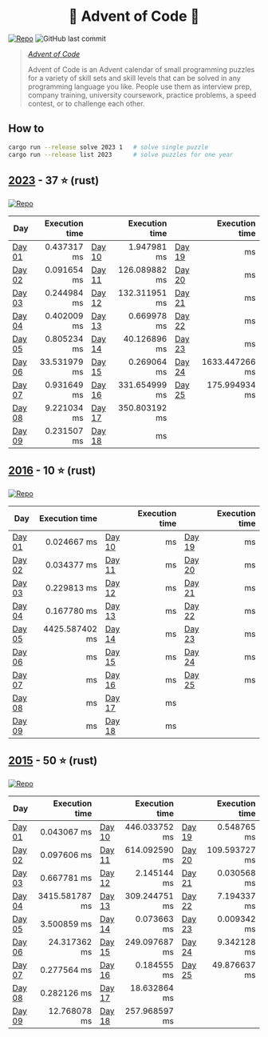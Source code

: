 <h1 align="center">
  🎄 Advent of Code 🎄
</h1>

[![Repo](https://github.com/tonigineer/advent-of-code/actions/workflows/repo.yml/badge.svg)](https://github.com/tonigineer/advent-of-code/actions/workflows/repo.yml) ![GitHub last commit](https://img.shields.io/github/last-commit/tonigineer/advent-of-code)

> <cite> [Advent of Code](https://adventofcode.com/) 
>
> Advent of Code is an Advent calendar of small programming puzzles for a variety of skill sets and skill levels that can be solved in any programming language you like. People use them as interview prep, company training, university coursework, practice problems, a speed contest, or to challenge each other.</cite>

## How to

```bash
cargo run --release solve 2023 1   # solve single puzzle
cargo run --release list 2023      # solve puzzles for one year
```

## [2023](https://adventofcode.com/2023) - 37 ⭐ (rust)

[![Repo](https://github.com/tonigineer/advent-of-code/actions/workflows/aoc_2023.yml/badge.svg)](https://github.com/tonigineer/advent-of-code/actions/workflows/aoc_2023.yml)

Day  | Execution time | | Execution time | | Execution time
--- | ---: | --- | ---: | --- | ---:
[Day 01](aoc_2023/src/day_01.rs) | 0.437317 ms  | [Day 10](aoc_2023/src/day_10.rs) | 1.947981 ms | [Day 19](aoc_2023/src/day_19.rs) |  ms
[Day 02](aoc_2023/src/day_02.rs) | 0.091654 ms  | [Day 11](aoc_2023/src/day_11.rs) | 126.089882 ms | [Day 20](aoc_2023/src/day_20.rs) |  ms
[Day 03](aoc_2023/src/day_03.rs) | 0.244984 ms  | [Day 12](aoc_2023/src/day_12.rs) | 132.311951 ms | [Day 21](aoc_2023/src/day_21.rs) |  ms
[Day 04](aoc_2023/src/day_04.rs) | 0.402009 ms  | [Day 13](aoc_2023/src/day_13.rs) | 0.669978 ms | [Day 22](aoc_2023/src/day_22.rs) |  ms
[Day 05](aoc_2023/src/day_05.rs) | 0.805234 ms  | [Day 14](aoc_2023/src/day_14.rs) | 40.126896 ms | [Day 23](aoc_2023/src/day_23.rs) |  ms
[Day 06](aoc_2023/src/day_06.rs) | 33.531979 ms | [Day 15](aoc_2023/src/day_15.rs) | 0.269064 ms | [Day 24](aoc_2023/src/day_24.rs) |  1633.447266 ms
[Day 07](aoc_2023/src/day_07.rs) | 0.931649 ms  | [Day 16](aoc_2023/src/day_16.rs) | 331.654999 ms | [Day 25](aoc_2023/src/day_25.rs) |  175.994934 ms
[Day 08](aoc_2023/src/day_08.rs) | 9.221034 ms  | [Day 17](aoc_2023/src/day_17.rs) | 350.803192 ms
[Day 09](aoc_2023/src/day_09.rs) | 0.231507 ms  | [Day 18](aoc_2023/src/day_18.rs) | ms

## [2016](https://adventofcode.com/2016) - 10 ⭐ (rust)

[![Repo](https://github.com/tonigineer/advent-of-code/actions/workflows/aoc_2016.yml/badge.svg)](https://github.com/tonigineer/advent-of-code/actions/workflows/aoc_2016.yml)

Day  | Execution time | | Execution time | | Execution time
--- | ---: | --- | ---: | --- | ---:
[Day 01](aoc_2016/src/day_01.rs) | 0.024667 ms  | [Day 10](aoc_2016/src/day_10.rs) | ms | [Day 19](aoc_2016/src/day_19.rs) |  ms
[Day 02](aoc_2016/src/day_02.rs) | 0.034377 ms  | [Day 11](aoc_2016/src/day_11.rs) | ms | [Day 20](aoc_2016/src/day_20.rs) |  ms
[Day 03](aoc_2016/src/day_03.rs) | 0.229813 ms  | [Day 12](aoc_2016/src/day_12.rs) | ms | [Day 21](aoc_2016/src/day_21.rs) |  ms
[Day 04](aoc_2016/src/day_04.rs) | 0.167780 ms  | [Day 13](aoc_2016/src/day_13.rs) | ms | [Day 22](aoc_2016/src/day_22.rs) |  ms
[Day 05](aoc_2016/src/day_05.rs) | 4425.587402 ms  | [Day 14](aoc_2016/src/day_14.rs) | ms | [Day 23](aoc_2016/src/day_23.rs) |  ms
[Day 06](aoc_2016/src/day_06.rs) | ms | [Day 15](aoc_2016/src/day_15.rs) | ms | [Day 24](aoc_2016/src/day_24.rs) |  ms
[Day 07](aoc_2016/src/day_07.rs) | ms | [Day 16](aoc_2016/src/day_16.rs) | ms | [Day 25](aoc_2016/src/day_25.rs) |  ms
[Day 08](aoc_2016/src/day_08.rs) | ms | [Day 17](aoc_2016/src/day_17.rs) | ms
[Day 09](aoc_2016/src/day_09.rs) | ms | [Day 18](aoc_2016/src/day_18.rs) | ms

## [2015](https://adventofcode.com/2015) - 50 ⭐ (rust)

[![Repo](https://github.com/tonigineer/advent-of-code/actions/workflows/aoc_2015.yml/badge.svg)](https://github.com/tonigineer/advent-of-code/actions/workflows/aoc_2015.yml)

Day  | Execution time | | Execution time | | Execution time
--- | ---: | --- | ---: | --- | ---:
[Day 01](aoc_2015/src/day_01.rs) |      0.043067 ms | [Day 10](aoc_2015/src/day_10.rs) |    446.033752 ms | [Day 19](aoc_2015/src/day_19.rs) |       0.548765 ms
[Day 02](aoc_2015/src/day_02.rs) |      0.097606 ms | [Day 11](aoc_2015/src/day_11.rs) |    614.092590 ms | [Day 20](aoc_2015/src/day_20.rs) |     109.593727 ms
[Day 03](aoc_2015/src/day_03.rs) |      0.667781 ms | [Day 12](aoc_2015/src/day_12.rs) |      2.145144 ms | [Day 21](aoc_2015/src/day_21.rs) |       0.030568 ms
[Day 04](aoc_2015/src/day_04.rs) |   3415.581787 ms | [Day 13](aoc_2015/src/day_13.rs) |    309.244751 ms | [Day 22](aoc_2015/src/day_22.rs) |       7.194337 ms
[Day 05](aoc_2015/src/day_05.rs) |      3.500859 ms | [Day 14](aoc_2015/src/day_14.rs) |      0.073663 ms | [Day 23](aoc_2015/src/day_23.rs) |       0.009342 ms
[Day 06](aoc_2015/src/day_06.rs) |     24.317362 ms | [Day 15](aoc_2015/src/day_15.rs) |    249.097687 ms | [Day 24](aoc_2015/src/day_24.rs) |       9.342128 ms
[Day 07](aoc_2015/src/day_07.rs) |      0.277564 ms | [Day 16](aoc_2015/src/day_16.rs) |      0.184555 ms | [Day 25](aoc_2015/src/day_25.rs) |      49.876637 ms
[Day 08](aoc_2015/src/day_08.rs) |      0.282126 ms | [Day 17](aoc_2015/src/day_17.rs) |     18.632864 ms | 
[Day 09](aoc_2015/src/day_09.rs) |     12.768078 ms | [Day 18](aoc_2015/src/day_18.rs) |    257.968597 ms | 
